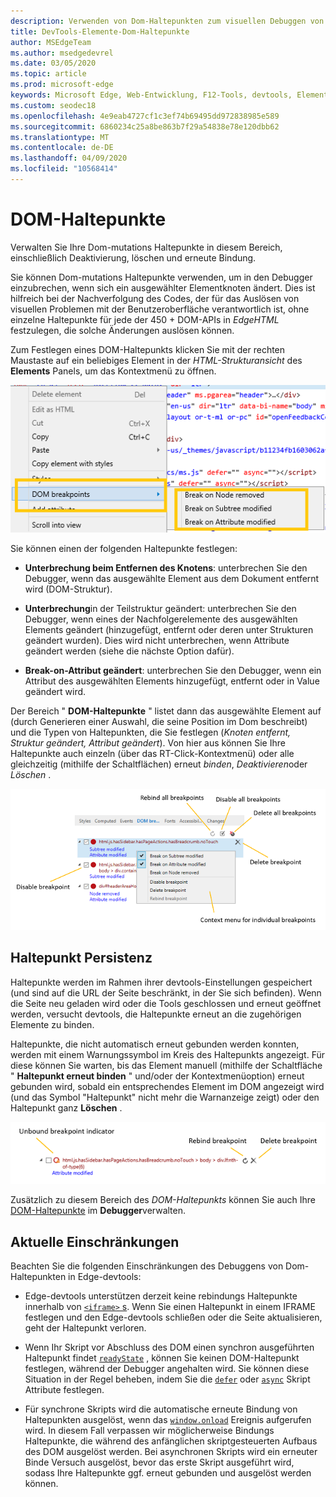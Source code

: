 ```yaml
---
description: Verwenden von Dom-Haltepunkten zum visuellen Debuggen von Layout-Pannen auf Ihrer Seite
title: DevTools-Elemente-Dom-Haltepunkte
author: MSEdgeTeam
ms.author: msedgedevrel
ms.date: 03/05/2020
ms.topic: article
ms.prod: microsoft-edge
keywords: Microsoft Edge, Web-Entwicklung, F12-Tools, devtools, Elemente, Dom-Haltepunkte, Dom-Mutation
ms.custom: seodec18
ms.openlocfilehash: 4e9eab4727cf1c3ef74b69495dd972838985e589
ms.sourcegitcommit: 6860234c25a8be863b7f29a54838e78e120dbb62
ms.translationtype: MT
ms.contentlocale: de-DE
ms.lasthandoff: 04/09/2020
ms.locfileid: "10568414"
---
```

# DOM-Haltepunkte

Verwalten Sie Ihre Dom-mutations Haltepunkte in diesem Bereich, einschließlich Deaktivierung, löschen und erneute Bindung.

Sie können Dom-mutations Haltepunkte verwenden, um in den Debugger einzubrechen, wenn sich ein ausgewählter Elementknoten ändert. Dies ist hilfreich bei der Nachverfolgung des Codes, der für das Auslösen von visuellen Problemen mit der Benutzeroberfläche verantwortlich ist, ohne einzelne Haltepunkte für jede der 450 + DOM-APIs in *EdgeHTML* festzulegen, die solche Änderungen auslösen können. 

Zum Festlegen eines DOM-Haltepunkts klicken Sie mit der rechten Maustaste auf ein beliebiges Element in der *HTML-Strukturansicht* des **Elements** Panels, um das Kontextmenü zu öffnen.

![Dom-Haltepunkte-Kontextmenü](../media/elements_dom_breakpoints_contextmenu.png)

Sie können einen der folgenden Haltepunkte festlegen:

 - **Unterbrechung beim Entfernen des Knotens**: unterbrechen Sie den Debugger, wenn das ausgewählte Element aus dem Dokument entfernt wird (DOM-Struktur).

 - **Unterbrechung**in der Teilstruktur geändert: unterbrechen Sie den Debugger, wenn eines der Nachfolgerelemente des ausgewählten Elements geändert (hinzugefügt, entfernt oder deren unter Strukturen geändert wurden). Dies wird nicht unterbrechen, wenn Attribute geändert werden (siehe die nächste Option dafür).

 - **Break-on-Attribut geändert**: unterbrechen Sie den Debugger, wenn ein Attribut des ausgewählten Elements hinzugefügt, entfernt oder in Value geändert wird.

Der Bereich " **DOM-Haltepunkte** " listet dann das ausgewählte Element auf (durch Generieren einer Auswahl, die seine Position im Dom beschreibt) und die Typen von Haltepunkten, die Sie festlegen (*Knoten entfernt, Struktur geändert, Attribut geändert*). Von hier aus können Sie Ihre Haltepunkte auch einzeln (über das RT-Click-Kontextmenü) oder alle gleichzeitig (mithilfe der Schaltflächen) erneut *binden*, *Deaktivieren*oder *Löschen* .

![Bereich "Dom-Haltepunkte"](../media/elements_dom_breakpoints.png)

## Haltepunkt Persistenz

Haltepunkte werden im Rahmen ihrer devtools-Einstellungen gespeichert (und sind auf die URL der Seite beschränkt, in der Sie sich befinden). Wenn die Seite neu geladen wird oder die Tools geschlossen und erneut geöffnet werden, versucht devtools, die Haltepunkte erneut an die zugehörigen Elemente zu binden.

Haltepunkte, die nicht automatisch erneut gebunden werden konnten, werden mit einem Warnungssymbol im Kreis des Haltepunkts angezeigt. Für diese können Sie warten, bis das Element manuell (mithilfe der Schaltfläche " **Haltepunkt erneut binden** " und/oder der Kontextmenüoption) erneut gebunden wird, sobald ein entsprechendes Element im DOM angezeigt wird (und das Symbol "Haltepunkt" nicht mehr die Warnanzeige zeigt) oder den Haltepunkt ganz **Löschen** .

![Indikator für ungebundenen Haltepunkt](../media/elements_dom_breakpoint_unbound.png)

Zusätzlich zu diesem Bereich des *DOM-Haltepunkts* können Sie auch Ihre [DOM-Haltepunkte](../debugger.md#dom-breakpoints) im **Debugger**verwalten.

## Aktuelle Einschränkungen

Beachten Sie die folgenden Einschränkungen des Debuggens von Dom-Haltepunkten in Edge-devtools:

- Edge-devtools unterstützen derzeit keine rebindungs Haltepunkte innerhalb von [ `<iframe>` s](https://developer.mozilla.org/docs/Web/HTML/Element/iframe). Wenn Sie einen Haltepunkt in einem IFRAME festlegen und den Edge-devtools schließen oder die Seite aktualisieren, geht der Haltepunkt verloren.

- Wenn Ihr Skript vor Abschluss des DOM einen synchron ausgeführten Haltepunkt findet [`readyState`](https://developer.mozilla.org/docs/Web/API/Document/readyState) , können Sie keinen DOM-Haltepunkt festlegen, während der Debugger angehalten wird. Sie können diese Situation in der Regel beheben, indem Sie die [`defer`](https://developer.mozilla.org/docs/Web/HTML/Element/script#Attributes) oder [`async`](https://developer.mozilla.org/docs/Web/HTML/Element/script#Attributes) Skript Attribute festlegen.

- Für synchrone Skripts wird die automatische erneute Bindung von Haltepunkten ausgelöst, wenn das [`window.onload`](https://developer.mozilla.org/docs/Web/API/GlobalEventHandlers/onload) Ereignis aufgerufen wird. In diesem Fall verpassen wir möglicherweise Bindungs Haltepunkte, die während des anfänglichen skriptgesteuerten Aufbaus des DOM ausgelöst werden. Bei asynchronen Skripts wird ein erneuter Binde Versuch ausgelöst, bevor das erste Skript ausgeführt wird, sodass Ihre Haltepunkte ggf. erneut gebunden und ausgelöst werden können.
